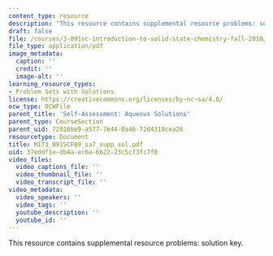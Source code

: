 ```yaml
---
content_type: resource
description: 'This resource contains supplemental resource problems: solution key.'
draft: false
file: /courses/3-091sc-introduction-to-solid-state-chemistry-fall-2010/37eddf1edb4aec6a662223c5cf3fc7f0_MIT3_091SCF09_sa7_supp_sol.pdf
file_type: application/pdf
image_metadata:
  caption: ''
  credit: ''
  image-alt: ''
learning_resource_types:
- Problem Sets with Solutions
license: https://creativecommons.org/licenses/by-nc-sa/4.0/
ocw_type: OCWFile
parent_title: 'Self-Assessment: Aqueous Solutions'
parent_type: CourseSection
parent_uid: 72916be9-a577-7e44-0a46-72d4318cea26
resourcetype: Document
title: MIT3_091SCF09_sa7_supp_sol.pdf
uid: 37eddf1e-db4a-ec6a-6622-23c5cf3fc7f0
video_files:
  video_captions_file: ''
  video_thumbnail_file: ''
  video_transcript_file: ''
video_metadata:
  video_speakers: ''
  video_tags: ''
  youtube_description: ''
  youtube_id: ''
---
```

This resource contains supplemental resource problems: solution key.